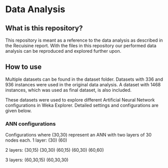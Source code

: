 # Data Analysis

## What is this repository?
This repository is meant as a reference to the data analysis as described in the Recuisine report. With the files in this repository our performed data analysis can be reproduced and explored further upon.

## How to use
Multiple datasets can be found in the dataset folder. Datasets with 336 and 936 instances were used in the original data analysis. A dataset with 1468 instances, which was used as final dataset, is also included.

These datasets were used to explore different Artificial Neural Network configurations in Weka Explorer. Detailed settings and configurations are given below.

### ANN configurations

Configurations where (30,30) represent an ANN with two layers of 30 nodes each.
1 layer: (30)  (60)

2 layers: (30,15)  (30,30)  (60,15)  (60,30)  (60,60)

3 layers: (60,30,15)  (60,30,30)

